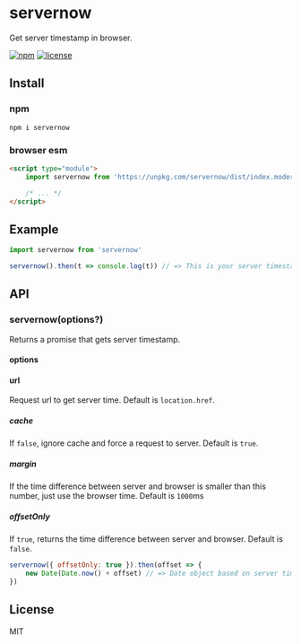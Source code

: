 # servernow
Get server timestamp in browser.

[![npm](https://flat.badgen.net/npm/v/servernow)](https://www.npmjs.com/package/servernow)
[![license](https://flat.badgen.net/github/license/skt-t1-byungi/servernow)](https://github.com/skt-t1-byungi/clearall/blob/master/LICENSE)


## Install
### npm
```
npm i servernow
```
### browser esm
```html
<script type="module">
    import servernow from 'https://unpkg.com/servernow/dist/index.modern.js'

    /* ... */
</script>
```

## Example
```js
import servernow from 'servernow'

servernow().then(t => console.log(t)) // => This is your server timestamp.
```

## API
### servernow(options?)
Returns a promise that gets server timestamp.

#### options
#### url
Request url to get server time. Default is `location.href`.

##### cache
If `false`, ignore cache and force a request to server. Default is `true`.

##### margin
If the time difference between server and browser is smaller than this number, just use the browser time. Default is `1000`ms

##### offsetOnly
If `true`, returns the time difference between server and browser. Default is `false`.

```js
servernow({ offsetOnly: true }).then(offset => {
    new Date(Date.now() + offset) // => Date object based on server time.
})
```

## License
MIT
